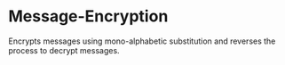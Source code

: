 # Message-Encryption
Encrypts messages using mono-alphabetic substitution and reverses the process to decrypt messages.

